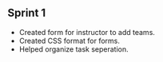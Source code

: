 ## Sprint 1
- Created form for instructor to add teams.
- Created CSS format for forms.
- Helped organize task seperation.